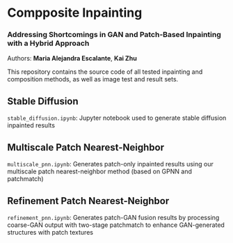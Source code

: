 # Compposite Inpainting #
### Addressing Shortcomings in GAN and Patch-Based Inpainting with a Hybrid Approach ###
Authors: __Maria Alejandra Escalante__, __Kai Zhu__

This repository contains the source code of all tested inpainting and composition methods, as well as image test and result sets.

## Stable Diffusion
`stable_diffusion.ipynb`: Jupyter notebook used to generate stable diffusion inpainted results

## Multiscale Patch Nearest-Neighbor
`multiscale_pnn.ipynb`: Generates patch-only inpainted results using our multiscale patch nearest-neighbor method (based on GPNN and patchmatch)

## Refinement Patch Nearest-Neighbor
`refinement_pnn.ipynb`: Generates patch-GAN fusion results by processing coarse-GAN output with two-stage patchmatch to enhance GAN-generated structures with patch textures